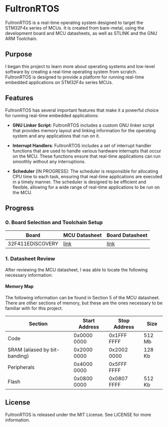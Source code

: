 # FultronRTOS

FultronRTOS is a real-time operating system designed to target the STM32F4x series of MCUs. It is created from bare-metal, using the development board and MCU datasheets, as well as STLINK and the GNU ARM Toolchain.

## Purpose

I began this project to learn more about operating systems and low-level software by creating a real-time operating system from scratch. FultronRTOS is designed to provide a platform for running real-time embedded applications on STM32F4x series MCUs.

## Features

FultronRTOS has several important features that make it a powerful choice for running real-time embedded applications:

- **GNU Linker Script**: FultronRTOS includes a custom GNU linker script that provides memory layout and linking information for the operating system and any applications that run on it.

- **Interrupt Handlers**: FultronRTOS includes a set of interrupt handler functions that are used to handle various hardware interrupts that occur on the MCU. These functions ensure that real-time applications can run smoothly without any interruptions.

- **Scheduler** [IN PROGRESS]: The scheduler is responsible for allocating CPU time to each task, ensuring that real-time applications are executed in a timely manner. The scheduler is designed to be efficient and flexible, allowing for a wide range of real-time applications to be run on the MCU.

## Progress

### 0. Board Selection and Toolchain Setup

| Board | MCU Datasheet | Board Datasheet |
| ----- | ------------- | --------------- |
| 32F411EDISCOVERY | [link](https://www.digikey.ch/htmldatasheets/production/1776125/0/0/1/stm32f411xc-stm32f411xe.html#pf35) | [link](https://www.st.com/resource/en/data_brief/32f411ediscovery.pdf) |

### 1. Datasheet Review

After reviewing the MCU datasheet, I was able to locate the following necessary information:

#### Memory Map

The following information can be found in Section 5 of the MCU datasheet. There are other sections of memory, but these are the ones necessary to be familiar with for this project.

| Section | Start Address | Stop Address | Size |
| ------- | ------------- | ------------ | ---- |
| Code | 0x0000 0000 | 0x1FFF FFFF | 512 Mb |
| SRAM (aliased by bit-banding) | 0x2000 0000 | 0x2002 0000 | 128 Kb | 
| Peripherals | 0x4000 0000 | 0x5FFF FFFF |
| Flash | 0x0800 0000 | 0x0807 FFFF | 512 Kb | 

## License

FultronRTOS is released under the MIT License. See LICENSE for more information.
